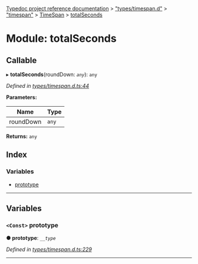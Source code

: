 [Typedoc project reference documentation](../README.md) > ["types/timespan.d"](../modules/_types_timespan_d_.md) > ["timespan"](../modules/_types_timespan_d_._timespan_.md) > [TimeSpan](../classes/_types_timespan_d_._timespan_.timespan.md) > [totalSeconds](../modules/_types_timespan_d_._timespan_.timespan.totalseconds.md)

# Module: totalSeconds

## Callable
▸ **totalSeconds**(roundDown: *`any`*): `any`

*Defined in [types/timespan.d.ts:44](https://github.com/DocuWare/REST-Sample-TS/blob/a4697e2/src/types/timespan.d.ts#L44)*

**Parameters:**

| Name | Type |
| ------ | ------ |
| roundDown | `any` |

**Returns:** `any`

## Index

### Variables

* [prototype](_types_timespan_d_._timespan_.timespan.totalseconds.md#prototype)

---

## Variables

<a id="prototype"></a>

### `<Const>` prototype

**● prototype**: *`__type`*

*Defined in [types/timespan.d.ts:229](https://github.com/DocuWare/REST-Sample-TS/blob/a4697e2/src/types/timespan.d.ts#L229)*

___

